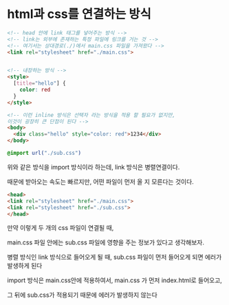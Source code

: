 # **html과 css를 연결하는 방식**

```html
<!-- head 안에 link 태그를 넣어주는 방식 -->
<!-- link는 외부에 존재하는 특정 파일에 링크를 거는 것 -->
<!-- 여기서는 상대경로(./)에서 main.css 파일을 가져왔다 -->
<link rel="stylesheet" href="./main.css">


<!-- 내장하는 방식 -->
<style>
  [title="hello"] {
    color: red
  }
</style>

<!-- 이런 inline 방식은 선택자 라는 방식을 적용 할 필요가 없지만,
이것이 굉장히 큰 단점이 된다 -->
<body>
  <div class="hello" style="color: red">1234</div>
</body>
```

```css
@import url("./sub.css")
```

위와 같은 방식을 import 방식이라 하는데, link 방식은 병렬연결이다. 

때문에 받아오는 속도는 빠르지만, 어떤 파일이 먼저 올 지 모른다는 것이다.

```html
<head>
<link rel="stylesheet" href="./main.css">
<link rel="stylesheet" href="./sub.css">
</head>
```

만약 이렇게 두 개의 css 파일이 연결될 때,

main.css 파일 안에는 sub.css 파일에 영향을 주는 정보가 있다고 생각해보자.

병렬 방식인 link 방식으로 들어오게 될 때, sub.css 파일이 먼저 들어오게 되면 에러가 발생하게 된다

import 방식은 main.css안에 적용하여서, main.css 가 먼저 index.html로 들어오고,

그 뒤에 sub.css가 적용되기 때문에 에러가 발생하지 않는다
